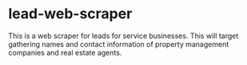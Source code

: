 # lead-web-scraper

This is a web scraper for leads for service businesses. This will target gathering names and contact information of property management companies and real estate agents.
